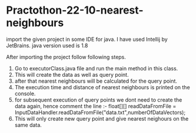 # Practothon-22-10-nearest-neighbours

import the given project in some IDE for java.
I have used Intellij by JetBrains.
java version used is 1.8

After importing the project follow following steps.

1. Go to executorClass.java file and run the main method in this class.
2. This will create the data as well as query point.
3. after that nearest neighbours will be calculated for the query point.
4. The execution time and distance of nearest neighbours is printed on the console.
5. for subsequent execution of query points we dont need to create the data again, hence comment the line :-  float[][] readDataFromFile = InputDataHandler.readDataFromFile("data.txt",numberOfDataVectors);
6. This will only create new query point and give nearest neighours on the same data.
